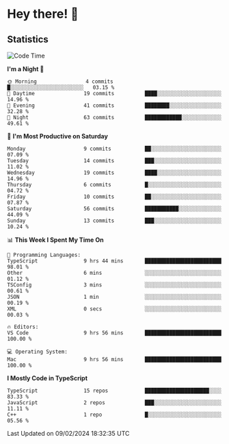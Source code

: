 # Hey there! 👋


## Statistics
<!--START_SECTION:waka-->
![Code Time](http://img.shields.io/badge/Code%20Time-138%20hrs%2024%20mins-blue)

**I'm a Night 🦉** 

```text
🌞 Morning                4 commits           █░░░░░░░░░░░░░░░░░░░░░░░░   03.15 % 
🌆 Daytime                19 commits          ████░░░░░░░░░░░░░░░░░░░░░   14.96 % 
🌃 Evening                41 commits          ████████░░░░░░░░░░░░░░░░░   32.28 % 
🌙 Night                  63 commits          ████████████░░░░░░░░░░░░░   49.61 % 
```
📅 **I'm Most Productive on Saturday** 

```text
Monday                   9 commits           ██░░░░░░░░░░░░░░░░░░░░░░░   07.09 % 
Tuesday                  14 commits          ███░░░░░░░░░░░░░░░░░░░░░░   11.02 % 
Wednesday                19 commits          ████░░░░░░░░░░░░░░░░░░░░░   14.96 % 
Thursday                 6 commits           █░░░░░░░░░░░░░░░░░░░░░░░░   04.72 % 
Friday                   10 commits          ██░░░░░░░░░░░░░░░░░░░░░░░   07.87 % 
Saturday                 56 commits          ███████████░░░░░░░░░░░░░░   44.09 % 
Sunday                   13 commits          ███░░░░░░░░░░░░░░░░░░░░░░   10.24 % 
```


📊 **This Week I Spent My Time On** 

```text
💬 Programming Languages: 
TypeScript               9 hrs 44 mins       █████████████████████████   98.01 % 
Other                    6 mins              ░░░░░░░░░░░░░░░░░░░░░░░░░   01.12 % 
TSConfig                 3 mins              ░░░░░░░░░░░░░░░░░░░░░░░░░   00.61 % 
JSON                     1 min               ░░░░░░░░░░░░░░░░░░░░░░░░░   00.19 % 
XML                      0 secs              ░░░░░░░░░░░░░░░░░░░░░░░░░   00.03 % 

🔥 Editors: 
VS Code                  9 hrs 56 mins       █████████████████████████   100.00 % 

💻 Operating System: 
Mac                      9 hrs 56 mins       █████████████████████████   100.00 % 
```

**I Mostly Code in TypeScript** 

```text
TypeScript               15 repos            █████████████████████░░░░   83.33 % 
JavaScript               2 repos             ███░░░░░░░░░░░░░░░░░░░░░░   11.11 % 
C++                      1 repo              █░░░░░░░░░░░░░░░░░░░░░░░░   05.56 % 
```




 Last Updated on 09/02/2024 18:32:35 UTC
<!--END_SECTION:waka-->

